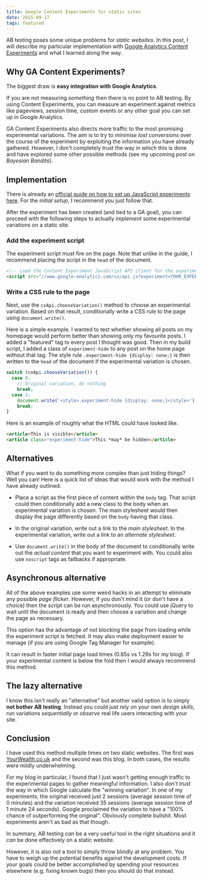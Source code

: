 ```yaml
---
title: Google Content Experiments for static sites
date: 2015-09-17
tags: featured
---
```


AB testing poses some unique problems for *static websites*. In this post, I will describe my particular implementation with [Google Analytics Content Experiments](https://developers.google.com/analytics/solutions/experiments) and what I learned along the way.

<!--more-->

## Why GA Content Experiments?

The biggest draw is **easy integration with Google Analytics**.

If you are not measuring *something* then there is no point to AB testing. By using Content Experiments, you can measure an experiment against metrics like pageviews, session time, custom events or any other goal you can set up in Google Analytics. 

GA Content Experiments also directs more traffic to the most promising experimental variations. The aim is to try to *minimise lost conversions* over the course of the experiment by exploiting the information you have already gathered. However, I don't completely trust the way in which this is done and have explored some other possible methods (see my upcoming post on *Bayesian Bandits*).

## Implementation

There is already an [official guide on how to set up JavaScript experiments here](https://developers.google.com/analytics/solutions/experiments-client-side). For the *initial setup*, I recommend you just follow that. 

After the experiment has been created (and tied to a GA goal), you can proceed with the following steps to actually *implement* some experimental variations on a static site.

### Add the experiment script

The experiment script must fire on the page. Note that unlike in the guide, I recommend placing the script in the `head` of the document.

```html
<!-- Load the Content Experiment JavaScript API client for the experiment -->
<script src="//www.google-analytics.com/cx/api.js?experiment=YOUR_EXPERIMENT_ID"></script>
```

### Write a CSS rule to the page

Next, use the `cxApi.chooseVariation()` method to choose an experimental variation. Based on that result, conditionally write a CSS rule to the page using `document.write()`.

Here is a simple example. I wanted to test whether showing all posts on my homepage would perform better than showing only my favourite posts. I added a "featured" tag to every post I thought was good. Then in my build script, I added a class of `experiment-hide` to any post on the home page without that tag. The style rule `.experiment-hide {display: none;}` is then written to the `head` of the document if the experimental variation is chosen.

```js
switch (cxApi.chooseVariation()) {
  case 0:
    // Original variation, do nothing
    break;
  case 1:
    document.write('<style>.experiment-hide {display: none;}</style>');
    break;
}
```

Here is an example of roughly what the HTML could have looked like. 

```html
<article>This is visible</article>
<article class="experiment-hide">This *may* be hidden</article>
```

## Alternatives

What if you want to do something more complex than just hiding things? Well you can! Here is a quick list of ideas that would work with the method I have already outlined:

- Place a script as the first piece of content within the `body` tag. That script could then conditionally add a new class to the body when an experimental variation is chosen. The main stylesheet would then display the page differently based on the `body` having that class.

- In the original variation, write out a link to the *main stylesheet*. In the experimental variation, write out a link to an *alternate stylesheet*.

- Use `document.write()` in the body of the document to conditionally write out the *actual content* that you want to experiment with. You could also use `noscript` tags as fallbacks if appropriate.

## Asynchronous alternative

All of the above examples use some weird hacks in an attempt to eliminate any possible *page flicker*. However, if you don't mind it (or don't have a choice) then the script can be run asynchronously. You could use jQuery to wait until the document is ready and then choose a variation and change the page as necessary. 

This option has the advantage of not blocking the page from loading while the experiment script is fetched. It may also make deployment easier to manage (if you are using Google Tag Manager for example). 

It can result in faster initial page load times (0.85s vs 1.29s for my blog). If your experimental content is below the fold then I would always recommend this method.

## The lazy alternative

I know this isn't really an "alternative" but another valid option is to simply **not bother AB testing**. Instead you could just rely on your own *design skills*, run variations *sequentially* or *observe* real life users interacting with your site. 

## Conclusion

I have used this method multiple times on two static websites. The first was [YourWealth.co.uk](https://www.yourwealth.co.uk/) and the second was this blog. In both cases, the results were mildly underwhelming. 

For my blog in particular, I found that I just wasn't getting enough traffic to the experimental pages to gather meaningful information. I also *don't trust* the way in which Google calculate the "winning variation". In one of my experiments, the original received just 2 sessions (average session time of 0 minutes) and the variation received 35 sessions (average session time of 1 minute 24 seconds). Google proclaimed the variation to have a "100% chance of outperforming the original". Obviously complete bullshit. Most experiments aren't as bad as that though.

In summary, AB testing *can* be a very useful tool in the right situations and it *can* be done effectively on a static website. 

However, it is also *not* a tool to simply throw blindly at any problem. You have to weigh up the potential benefits against the development costs. If your goals could be better accomplished by spending your resources elsewhere (e.g. fixing known bugs) then you should do that instead.
